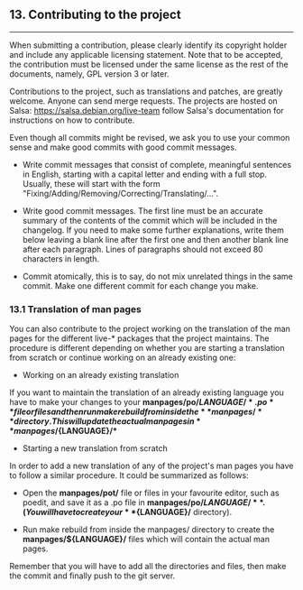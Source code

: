 
## 13. Contributing to the project
--------

When submitting a contribution, please clearly identify its copyright holder and include any applicable licensing statement. Note that to be accepted, the contribution must be licensed under the same license as the rest of the documents, namely, GPL version 3 or later.

Contributions to the project, such as translations and patches, are greatly welcome. Anyone can send merge requests. The projects are hosted on Salsa: <https://salsa.debian.org/live-team> follow Salsa's documentation for instructions on how to contribute.

Even though all commits might be revised, we ask you to use your common sense and make good commits with good commit messages.

- Write commit messages that consist of complete, meaningful sentences in English, starting with a capital letter and ending with a full stop. Usually, these will start with the form "Fixing/Adding/Removing/Correcting/Translating/...".

- Write good commit messages. The first line must be an accurate summary of the contents of the commit which will be included in the changelog. If you need to make some further explanations, write them below leaving a blank line after the first one and then another blank line after each paragraph. Lines of paragraphs should not exceed 80 characters in length.

- Commit atomically, this is to say, do not mix unrelated things in the same commit. Make one different commit for each change you make.

### 13.1 Translation of man pages

You can also contribute to the project working on the translation of the man pages for the different live-* packages that the project maintains. The procedure is different depending on whether you are starting a translation from scratch or continue working on an already existing one:

- Working on an already existing translation

If you want to maintain the translation of an already existing language you have to make your changes to your **manpages/po/${LANGUAGE}/*.po** file or files and then run make rebuild from inside the **manpages/** directory. This will update the actual man pages in **manpages/${LANGUAGE}/\***

- Starting a new translation from scratch

In order to add a new translation of any of the project's man pages you have to follow a similar procedure. It could be summarized as follows:

- Open the **manpages/pot/** file or files in your favourite editor, such as poedit, and save it as a .po file in **manpages/po/${LANGUAGE}/**. (You will have to create your **${LANGUAGE}/** directory).

- Run make rebuild from inside the manpages/ directory to create the **manpages/${LANGUAGE}/** files which will contain the actual man pages.

Remember that you will have to add all the directories and files, then make the commit and finally push to the git server.
